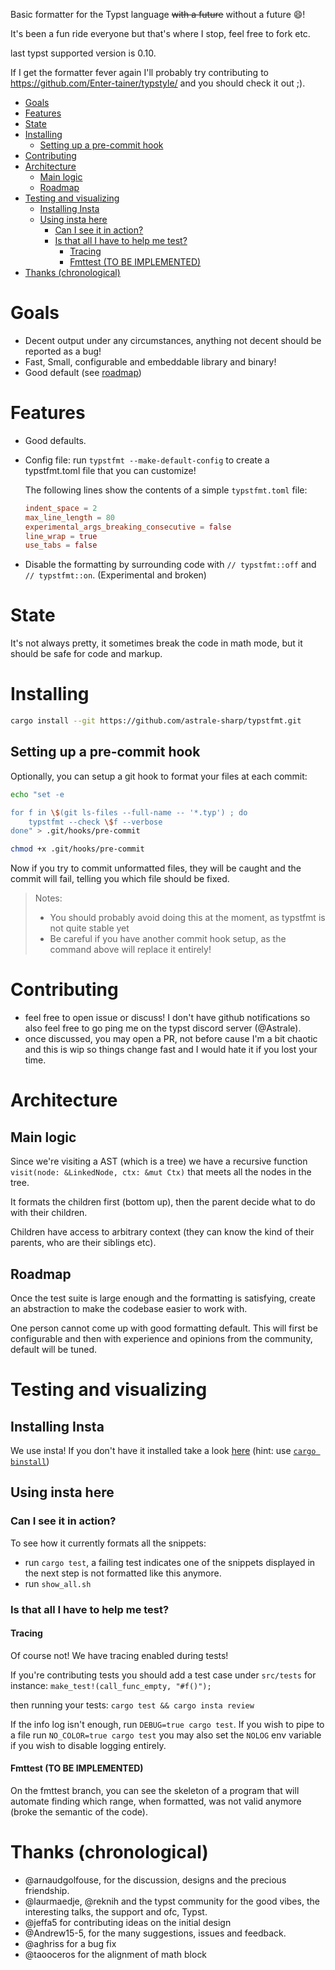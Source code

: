 Basic formatter for the Typst language ~~with a future~~ without a future 😄!

It's been a fun ride everyone but that's where I stop, feel free to fork etc.

last typst supported version is 0.10.

If I get the formatter fever again I'll probably try contributing to https://github.com/Enter-tainer/typstyle/ and you should check it out ;).

- [Goals](#goals)
- [Features](#features)
- [State](#state)
- [Installing](#installing)
  - [Setting up a pre-commit hook](#setting-up-a-pre-commit-hook)
- [Contributing](#contributing)
- [Architecture](#architecture)
  - [Main logic](#main-logic)
  - [Roadmap](#roadmap)
- [Testing and visualizing](#testing-and-visualizing)
  - [Installing Insta](#installing-insta)
  - [Using insta here](#using-insta-here)
    - [Can I see it in action?](#can-i-see-it-in-action)
    - [Is that all I have to help me test?](#is-that-all-i-have-to-help-me-test)
      - [Tracing](#tracing)
      - [Fmttest (TO BE IMPLEMENTED)](#fmttest-to-be-implemented)
- [Thanks (chronological)](#thanks-chronological)

# Goals

- Decent output under any circumstances, anything not decent should be reported
  as a bug!
- Fast, Small, configurable and embeddable library and binary!
- Good default (see [roadmap](#roadmap))

# Features

- Good defaults.
- Config file: run `typstfmt --make-default-config` to create a typstfmt.toml
  file that you can customize!
  
  The following lines show the contents of a simple `typstfmt.toml` file:
  ```toml
  indent_space = 2
  max_line_length = 80
  experimental_args_breaking_consecutive = false
  line_wrap = true
  use_tabs = false
  ```
- Disable the formatting by surrounding code with `// typstfmt::off` and `//
  typstfmt::on`. (Experimental and broken)

# State

It's not always pretty, it sometimes break the code in math mode, but it should
be safe for code and markup.

# Installing

```sh
cargo install --git https://github.com/astrale-sharp/typstfmt.git
```

## Setting up a pre-commit hook

Optionally, you can setup a git hook to format your files at each commit:

```sh
echo "set -e

for f in \$(git ls-files --full-name -- '*.typ') ; do
    typstfmt --check \$f --verbose
done" > .git/hooks/pre-commit

chmod +x .git/hooks/pre-commit
```

Now if you try to commit unformatted files, they will be caught and the commit will fail, telling you which file should be fixed.

> Notes:
> - You should probably avoid doing this at the moment, as typstfmt is not quite stable yet
> - Be careful if you have another commit hook setup, as the command above will replace it entirely!

# Contributing

- feel free to open issue or discuss! I don't have github notifications so also
  feel free to go ping me on the typst discord server (@Astrale).
- once discussed, you may open a PR, not before cause I'm a bit chaotic and
  this is wip so things change fast and I would hate it if you lost your time.

# Architecture

## Main logic

Since we're visiting a AST (which is a tree) we have a recursive function
`visit(node: &LinkedNode, ctx: &mut Ctx)` that meets all the nodes in the tree.

It formats the children first (bottom up), then the parent decide what to do
with their children.

Children have access to arbitrary context (they can know the kind of their
parents, who are their siblings etc).

## Roadmap

Once the test suite is large enough and the formatting is satisfying, create an
abstraction to make the codebase easier to work with.

One person cannot come up with good formatting default. This will first be configurable and
then with experience and opinions from the community, default will be tuned.

# Testing and visualizing

## Installing Insta

We use insta! If you don't have it installed take a look
[here](https://insta.rs/docs/cli/) (hint: use  [`cargo
binstall`](https://github.com/cargo-bins/cargo-binstall))


## Using insta here

### Can I see it in action?

To see how it currently formats all the snippets:

- run `cargo test`, a failing test indicates one of the snippets displayed in
  the next step is not formatted like this anymore.
- run `show_all.sh`

### Is that all I have to help me test?

#### Tracing

Of course not! We have tracing enabled during tests!

If you're contributing tests you should add a test case under `src/tests` for
instance: `make_test!(call_func_empty, "#f()");`

then running your tests: `cargo test && cargo insta review`

If the info log isn't enough, run `DEBUG=true cargo test`. If you wish to pipe
to a file run `NO_COLOR=true cargo test` you may also set the `NOLOG` env
variable if you wish to disable logging entirely.

#### Fmttest (TO BE IMPLEMENTED)

On the fmttest branch, you can see the skeleton of a program that will automate
finding which range, when formatted, was not valid anymore (broke the semantic of the code).

# Thanks (chronological)

- @arnaudgolfouse, for the discussion, designs and the precious friendship.
- @laurmaedje, @reknih and the typst community for the good vibes, the
  interesting talks, the support and ofc, Typst.
- @jeffa5 for contributing ideas on the initial design
- @Andrew15-5, for the many suggestions, issues and feedback.
- @aghriss for a bug fix
- @taooceros for the alignment of math block
